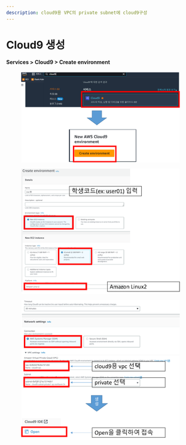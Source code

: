 ```yaml
---
description: cloud9용 VPC의 private subnet에 cloud9구성​
---
```


# Cloud9 생성

#### Services > Cloud9 > Create environment​

<figure><img src="../.gitbook/assets/image (1).png" alt=""><figcaption></figcaption></figure>



<figure><img src="../.gitbook/assets/image (3).png" alt=""><figcaption></figcaption></figure>



<figure><img src="../.gitbook/assets/image (6).png" alt=""><figcaption></figcaption></figure>
